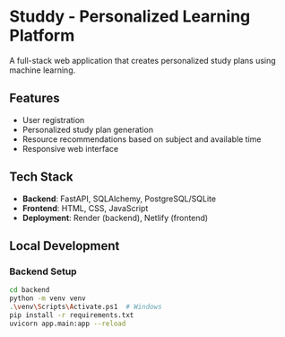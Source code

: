 # Studdy - Personalized Learning Platform

A full-stack web application that creates personalized study plans using machine learning.

## Features
- User registration
- Personalized study plan generation
- Resource recommendations based on subject and available time
- Responsive web interface

## Tech Stack
- **Backend**: FastAPI, SQLAlchemy, PostgreSQL/SQLite
- **Frontend**: HTML, CSS, JavaScript
- **Deployment**: Render (backend), Netlify (frontend)

## Local Development

### Backend Setup
```bash
cd backend
python -m venv venv
.\venv\Scripts\Activate.ps1  # Windows
pip install -r requirements.txt
uvicorn app.main:app --reload